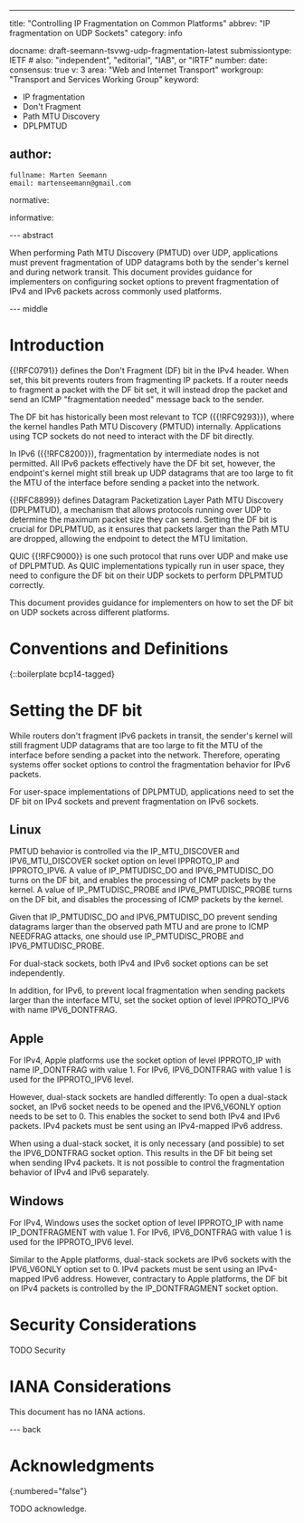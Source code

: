 ---

title: "Controlling IP Fragmentation on Common Platforms"
abbrev: "IP fragmentation on UDP Sockets"
category: info

docname: draft-seemann-tsvwg-udp-fragmentation-latest
submissiontype: IETF  # also: "independent", "editorial", "IAB", or "IRTF"
number:
date:
consensus: true
v: 3
area: "Web and Internet Transport"
workgroup: "Transport and Services Working Group"
keyword:
 - IP fragmentation
 - Don't Fragment
 - Path MTU Discovery
 - DPLPMTUD

author:
 -
    fullname: Marten Seemann
    email: martenseemann@gmail.com

normative:

informative:


--- abstract

When performing Path MTU Discovery (PMTUD) over UDP, applications must prevent
fragmentation of UDP datagrams both by the sender's kernel and during network
transit. This document provides guidance for implementers on configuring socket
options to prevent fragmentation of IPv4 and IPv6 packets across commonly used
platforms.

--- middle

# Introduction

{{!RFC0791}} defines the Don't Fragment (DF) bit in the IPv4 header. When set,
this bit prevents routers from fragmenting IP packets. If a router needs to
fragment a packet with the DF bit set, it will instead drop the packet and send
an ICMP "fragmentation needed" message back to the sender.

The DF bit has historically been most relevant to TCP ({{!RFC9293}}), where the
kernel handles Path MTU Discovery (PMTUD) internally. Applications using TCP
sockets do not need to interact with the DF bit directly.

In IPv6 ({{!RFC8200}}), fragmentation by intermediate nodes is not permitted.
All IPv6 packets effectively have the DF bit set, however, the endpoint's kernel
might still break up UDP datagrams that are too large to fit the MTU of the
interface before sending a packet into the network.

{{!RFC8899}} defines Datagram Packetization Layer Path MTU Discovery (DPLPMTUD),
a mechanism that allows protocols running over UDP to determine the maximum
packet size they can send. Setting the DF bit is crucial for DPLPMTUD, as it
ensures that packets larger than the Path MTU are dropped, allowing the endpoint
to detect the MTU limitation.

QUIC {{!RFC9000}} is one such protocol that runs over UDP and make use of
DPLPMTUD. As QUIC implementations typically run in user space, they need to
configure the DF bit on their UDP sockets to perform DPLPMTUD correctly.

This document provides guidance for implementers on how to set the DF bit on UDP
sockets across different platforms.


# Conventions and Definitions

{::boilerplate bcp14-tagged}


# Setting the DF bit

While routers don't fragment IPv6 packets in transit, the sender's kernel will
still fragment UDP datagrams that are too large to fit the MTU of the interface
before sending a packet into the network. Therefore, operating systems offer
socket options to control the fragmentation behavior for IPv6 packets.

For user-space implementations of DPLPMTUD, applications need to set the DF bit on
IPv4 sockets and prevent fragmentation on IPv6 sockets.

## Linux

PMTUD behavior is controlled via the IP_MTU_DISCOVER and IPV6_MTU_DISCOVER
socket option on level IPPROTO_IP and IPPROTO_IPV6. A value of IP_PMTUDISC_DO
and IPV6_PMTUDISC_DO turns on the DF bit, and enables the processing of ICMP
packets by the kernel. A value of IP_PMTUDISC_PROBE and IPV6_PMTUDISC_PROBE
turns on the DF bit, and disables the processing of ICMP packets by the kernel.

Given that IP_PMTUDISC_DO and IPV6_PMTUDISC_DO prevent sending datagrams larger
than the observed path MTU and are prone to ICMP NEEDFRAG attacks, one should
use IP_PMTUDISC_PROBE and IPV6_PMTUDISC_PROBE.

For dual-stack sockets, both IPv4 and IPv6 socket options can be set
independently.

In addition, for IPv6, to prevent local fragmentation when sending packets
larger than the interface MTU, set the socket option of level IPPROTO_IPV6 with
name IPV6_DONTFRAG.


## Apple

For IPv4, Apple platforms use the socket option of level IPPROTO_IP with name
IP_DONTFRAG with value 1. For IPv6, IPV6_DONTFRAG with value 1 is used for the
IPPROTO_IPV6 level.

However, dual-stack sockets are handled differently: To open a dual-stack socket,
an IPv6 socket needs to be opened and the IPV6_V6ONLY option needs to be set to
0. This enables the socket to send both IPv4 and IPv6 packets. IPv4 packets must
be sent using an IPv4-mapped IPv6 address.

When using a dual-stack socket, it is only necessary (and possible) to set the
IPV6_DONTFRAG socket option. This results in the DF bit being set when sending
IPv4 packets. It is not possible to control the fragmentation behavior of IPv4
and IPv6 separately.


## Windows

For IPv4, Windows uses the socket option of level IPPROTO_IP with name
IP_DONTFRAGMENT with value 1. For IPv6, IPV6_DONTFRAG with value 1 is used for
the IPPROTO_IPV6 level.

Similar to the Apple platforms, dual-stack sockets are IPv6 sockets with the
IPV6_V6ONLY option set to 0. IPv4 packets must be sent using an IPv4-mapped
IPv6 address. However, contractary to Apple platforms, the DF bit on IPv4
packets is controlled by the IP_DONTFRAGMENT socket option.


# Security Considerations

TODO Security


# IANA Considerations

This document has no IANA actions.


--- back

# Acknowledgments
{:numbered="false"}

TODO acknowledge.
